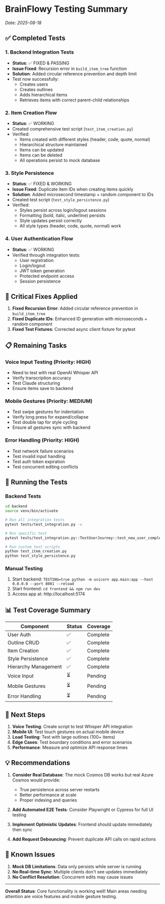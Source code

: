 # BrainFlowy Testing Summary
*Date: 2025-08-18*

## ✅ Completed Tests

### 1. Backend Integration Tests
- **Status**: ✅ FIXED & PASSING
- **Issue Fixed**: Recursion error in `build_item_tree` function
- **Solution**: Added circular reference prevention and depth limit
- Test now successfully:
  - Creates users
  - Creates outlines
  - Adds hierarchical items
  - Retrieves items with correct parent-child relationships

### 2. Item Creation Flow
- **Status**: ✅ WORKING
- Created comprehensive test script (`test_item_creation.py`)
- Verified:
  - Items created with different styles (header, code, quote, normal)
  - Hierarchical structure maintained
  - Items can be updated
  - Items can be deleted
  - All operations persist to mock database

### 3. Style Persistence
- **Status**: ✅ FIXED & WORKING
- **Issue Fixed**: Duplicate item IDs when creating items quickly
- **Solution**: Added microsecond timestamp + random component to IDs
- Created test script (`test_style_persistence.py`)
- Verified:
  - Styles persist across login/logout sessions
  - Formatting (bold, italic, underline) persists
  - Style updates persist correctly
  - All style types (header, code, quote, normal) work

### 4. User Authentication Flow
- **Status**: ✅ WORKING
- Verified through integration tests:
  - User registration
  - Login/logout
  - JWT token generation
  - Protected endpoint access
  - Session persistence

## 🔧 Critical Fixes Applied

1. **Fixed Recursion Error**: Added circular reference prevention in `build_item_tree`
2. **Fixed Duplicate IDs**: Enhanced ID generation with microseconds + random component
3. **Fixed Test Fixtures**: Corrected async client fixture for pytest

## 📋 Remaining Tasks

### Voice Input Testing (Priority: HIGH)
- Need to test with real OpenAI Whisper API
- Verify transcription accuracy
- Test Claude structuring
- Ensure items save to backend

### Mobile Gestures (Priority: MEDIUM)
- Test swipe gestures for indentation
- Verify long press for expand/collapse
- Test double tap for style cycling
- Ensure all gestures sync with backend

### Error Handling (Priority: HIGH)
- Test network failure scenarios
- Test invalid input handling
- Test auth token expiration
- Test concurrent editing conflicts

## 🏃 Running the Tests

### Backend Tests
```bash
cd backend
source venv/bin/activate

# Run all integration tests
pytest tests/test_integration.py -v

# Run specific test
pytest tests/test_integration.py::TestUserJourney::test_new_user_complete_flow -v

# Run custom test scripts
python test_item_creation.py
python test_style_persistence.py
```

### Manual Testing
1. Start backend: `TESTING=true python -m uvicorn app.main:app --host 0.0.0.0 --port 8001 --reload`
2. Start frontend: `cd frontend && npm run dev`
3. Access app at: http://localhost:5174

## 📊 Test Coverage Summary

| Component | Status | Coverage |
|-----------|--------|----------|
| User Auth | ✅ | Complete |
| Outline CRUD | ✅ | Complete |
| Item Creation | ✅ | Complete |
| Style Persistence | ✅ | Complete |
| Hierarchy Management | ✅ | Complete |
| Voice Input | ⏳ | Pending |
| Mobile Gestures | ⏳ | Pending |
| Error Handling | ⏳ | Pending |

## 🎯 Next Steps

1. **Voice Testing**: Create script to test Whisper API integration
2. **Mobile UI**: Test touch gestures on actual mobile device
3. **Load Testing**: Test with large outlines (100+ items)
4. **Edge Cases**: Test boundary conditions and error scenarios
5. **Performance**: Measure and optimize API response times

## 💡 Recommendations

1. **Consider Real Database**: The mock Cosmos DB works but real Azure Cosmos would provide:
   - True persistence across server restarts
   - Better performance at scale
   - Proper indexing and queries

2. **Add Automated E2E Tests**: Consider Playwright or Cypress for full UI testing

3. **Implement Optimistic Updates**: Frontend should update immediately then sync

4. **Add Request Debouncing**: Prevent duplicate API calls on rapid actions

## 🐛 Known Issues

1. **Mock DB Limitations**: Data only persists while server is running
2. **No Real-time Sync**: Multiple clients don't see updates immediately
3. **No Conflict Resolution**: Concurrent edits may cause issues

---

**Overall Status**: Core functionality is working well! Main areas needing attention are voice features and mobile gesture testing.